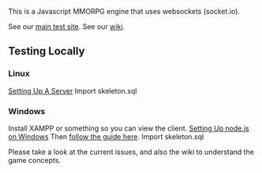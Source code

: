 This is a Javascript MMORPG engine that uses websockets (socket.io).

See our [main test site](http://mystalia.org).
See our [wiki](http://wiki.mystalia.org).

Testing Locally
---------------
### Linux
[Setting Up A Server](http://wiki.mystalia.org/index.php/Setting_Up_A_Server)
Import skeleton.sql

### Windows
Install XAMPP or something so you can view the client.
[Setting Up node.js on Windows](http://codebetter.com/matthewpodwysocki/2010/09/08/getting-started-with-node-js-on-windows/)
Then [follow the guide here](http://wiki.mystalia.org/index.php/Setting_Up_A_Server).
Import skeleton.sql

Please take a look at the current issues, and also the wiki to understand the game concepts.